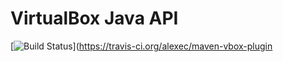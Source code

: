 VirtualBox Java API
===
[![Build Status](https://api.travis-ci.org/alexec/maven-vbox-plugin.png)](https://travis-ci.org/alexec/maven-vbox-plugin

